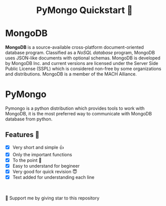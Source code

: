 <h1 align="center">PyMongo Quickstart 🙋</h1>

# MongoDB
**MongoDB** is a source-available cross-platform document-oriented database program. Classified as a _NoSQL database_ program, MongoDB uses JSON-like documents with optional schemas. MongoDB is developed by MongoDB Inc. and current versions are licensed under the Server Side Public License (SSPL) which is considered non-free by some organizations and distributions. MongoDB is a member of the MACH Alliance. 

# PyMongo
Pymongo is a python distribution which provides tools to work with MongoDB, it is the most preferred way to communicate with MongoDB database from python.  

## Features 🥳
- [x] Very short and simple 👍
- [x] Only the important functions
- [x] To the point 🎯
- [x] Easy to understand for begineer
- [x] Very good for quick revision 😇
- [x] Text added for understanding each line

<br>
<br>
🌠 Support me by giving star to this repository
